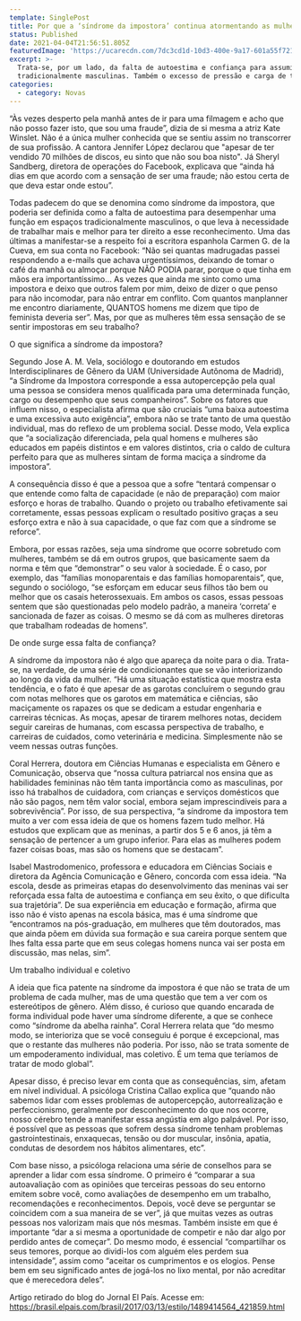 ```yaml
---
template: SinglePost
title: Por que a ‘síndrome da impostora’ continua atormentando as mulheres?
status: Published
date: 2021-04-04T21:56:51.805Z
featuredImage: 'https://ucarecdn.com/7dc3cd1d-10d3-400e-9a17-601a55f72139/'
excerpt: >-
  Trata-se, por um lado, da falta de autoestima e confiança para assumir funções
  tradicionalmente masculinas. Também o excesso de pressão e carga de trabalho.
categories:
  - category: Novas
---
```

“Às vezes desperto pela manhã antes de ir para uma filmagem e acho que não posso fazer isto, que sou uma fraude”, dizia de si mesma a atriz Kate Winslet. Não é a única mulher conhecida que se sentiu assim no transcorrer de sua profissão. A cantora Jennifer López declarou que "apesar de ter vendido 70 milhões de discos, eu sinto que não sou boa nisto". Já Sheryl Sandberg, diretora de operações do Facebook, explicava que “ainda há dias em que acordo com a sensação de ser uma fraude; não estou certa de que deva estar onde estou”.





Todas padecem do que se denomina como síndrome da impostora, que poderia ser definida como a falta de autoestima para desempenhar uma função em espaços tradicionalmente masculinos, o que leva à necessidade de trabalhar mais e melhor para ter direito a esse reconhecimento. Uma das últimas a manifestar-se a respeito foi a escritora espanhola Carmen G. de la Cueva, em sua conta no Facebook: “Não sei quantas madrugadas passei respondendo a e-mails que achava urgentíssimos, deixando de tomar o café da manhã ou almoçar porque NÃO PODIA parar, porque o que tinha em mãos era importantíssimo... As vezes que ainda me sinto como uma impostora e deixo que outros falem por mim, deixo de dizer o que penso para não incomodar, para não entrar em conflito. Com quantos manplanner me encontro diariamente, QUANTOS homens me dizem que tipo de feminista deveria ser”. Mas, por que as mulheres têm essa sensação de se sentir impostoras em seu trabalho?



O que significa a síndrome da impostora?



Segundo Jose A. M. Vela, sociólogo e doutorando em estudos Interdisciplinares de Gênero da UAM (Universidade Autônoma de Madrid), “a Síndrome da Impostora corresponde a essa autopercepção pela qual uma pessoa se considera menos qualificada para uma determinada função, cargo ou desempenho que seus companheiros”. Sobre os fatores que influem nisso, o especialista afirma que são cruciais “uma baixa autoestima e uma excessiva auto exigência”, embora não se trate tanto de uma questão individual, mas do reflexo de um problema social. Desse modo, Vela explica que “a socialização diferenciada, pela qual homens e mulheres são educados em papéis distintos e em valores distintos, cria o caldo de cultura perfeito para que as mulheres sintam de forma maciça a síndrome da impostora”.



A consequência disso é que a pessoa que a sofre “tentará compensar o que entende como falta de capacidade (e não de preparação) com maior esforço e horas de trabalho. Quando o projeto ou trabalho efetivamente sai corretamente, essas pessoas explicam o resultado positivo graças a seu esforço extra e não à sua capacidade, o que faz com que a síndrome se reforce”.



Embora, por essas razões, seja uma síndrome que ocorre sobretudo com mulheres, também se dá em outros grupos, que basicamente saem da norma e têm que “demonstrar” o seu valor à sociedade. É o caso, por exemplo, das “famílias monoparentais e das famílias homoparentais”, que, segundo o sociólogo, “se esforçam em educar seus filhos tão bem ou melhor que os casais heterossexuais. Em ambos os casos, essas pessoas sentem que são questionadas pelo modelo padrão, a maneira ‘correta’ e sancionada de fazer as coisas. O mesmo se dá com as mulheres diretoras que trabalham rodeadas de homens”.

De onde surge essa falta de confiança?



A síndrome da impostora não é algo que apareça da noite para o dia. Trata-se, na verdade, de uma série de condicionantes que se vão interiorizando ao longo da vida da mulher. “Há uma situação estatística que mostra esta tendência, e o fato é que apesar de as garotas concluírem o segundo grau com notas melhores que os garotos em matemática e ciências, são maciçamente os rapazes os que se dedicam a estudar engenharia e carreiras técnicas. As moças, apesar de tirarem melhores notas, decidem seguir careiras de humanas, com escassa perspectiva de trabalho, e carreiras de cuidados, como veterinária e medicina. Simplesmente não se veem nessas outras funções.



Coral Herrera, doutora em Ciências Humanas e especialista em Gênero e Comunicação, observa que “nossa cultura patriarcal nos ensina que as habilidades femininas não têm tanta importância como as masculinas, por isso há trabalhos de cuidadora, com crianças e serviços domésticos que não são pagos, nem têm valor social, embora sejam imprescindíveis para a sobrevivência”. Por isso, de sua perspectiva, “a síndrome da impostora tem muito a ver com essa ideia de que os homens fazem tudo melhor. Há estudos que explicam que as meninas, a partir dos 5 e 6 anos, já têm a sensação de pertencer a um grupo inferior. Para elas as mulheres podem fazer coisas boas, mas são os homens que se destacam”.



Isabel Mastrodomenico, professora e educadora em Ciências Sociais e diretora da Agência Comunicação e Gênero, concorda com essa ideia. “Na escola, desde as primeiras etapas do desenvolvimento das meninas vai ser reforçada essa falta de autoestima e confiança em seu êxito, o que dificulta sua trajetória”. De sua experiência em educação e formação, afirma que isso não é visto apenas na escola básica, mas é uma síndrome que “encontramos na pós-graduação, em mulheres que têm doutorados, mas que ainda põem em dúvida sua formação e sua careira porque sentem que lhes falta essa parte que em seus colegas homens nunca vai ser posta em discussão, mas nelas, sim”.



Um trabalho individual e coletivo



A ideia que fica patente na síndrome da impostora é que não se trata de um problema de cada mulher, mas de uma questão que tem a ver com os estereótipos de gênero. Além disso, é curioso que quando encarada de forma individual pode haver uma síndrome diferente, a que se conhece como “síndrome da abelha rainha”. Coral Herrera relata que “do mesmo modo, se interioriza que se você conseguiu é porque é excepcional, mas que o restante das mulheres não poderia. Por isso, não se trata somente de um empoderamento individual, mas coletivo. É um tema que teríamos de tratar de modo global”.



Apesar disso, é preciso levar em conta que as consequências, sim, afetam em nível individual. A psicóloga Cristina Callao explica que “quando não sabemos lidar com esses problemas de autopercepção, autorrealização e perfeccionismo, geralmente por desconhecimento do que nos ocorre, nosso cérebro tende a manifestar essa angústia em algo palpável. Por isso, é possível que as pessoas que sofrem dessa síndrome tenham problemas gastrointestinais, enxaquecas, tensão ou dor muscular, insônia, apatia, condutas de desordem nos hábitos alimentares, etc”.



Com base nisso, a psicóloga relaciona uma série de conselhos para se aprender a lidar com essa síndrome. O primeiro é “comparar a sua autoavaliação com as opiniões que terceiras pessoas do seu entorno emitem sobre você, como avaliações de desempenho em um trabalho, recomendações e reconhecimentos. Depois, você deve se perguntar se coincidem com a sua maneira de se ver”, já que muitas vezes as outras pessoas nos valorizam mais que nós mesmas. Também insiste em que é importante “dar a si mesma a oportunidade de competir e não dar algo por perdido antes de começar”. Do mesmo modo, é essencial “compartilhar os seus temores, porque ao dividi-los com alguém eles perdem sua intensidade”, assim como “aceitar os cumprimentos e os elogios. Pense bem em seu significado antes de jogá-los no lixo mental, por não acreditar que é merecedora deles”.



Artigo retirado do blog do Jornal El País. Acesse em: https://brasil.elpais.com/brasil/2017/03/13/estilo/1489414564_421859.html
